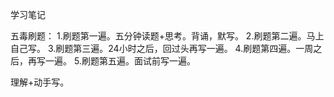 学习笔记



五毒刷题：
1.刷题第一遍。五分钟读题+思考。背诵，默写。
2.刷题第二遍。马上自己写。
3.刷题第三遍。24小时之后，回过头再写一遍。
4.刷题第四遍。一周之后，再写一遍。
5.刷题第五遍。面试前写一遍。




理解+动手写。
